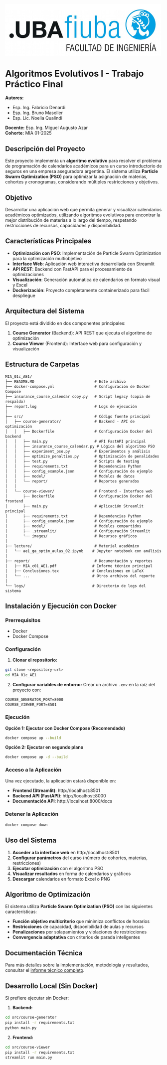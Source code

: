 <img src="https://github.com/hernancontigiani/ceia_memorias_especializacion/raw/master/Figures/logoFIUBA.jpg" width="500" align="center">

# Algoritmos Evolutivos I - Trabajo Práctico Final

**Autores:**  
- Esp. Ing. Fabricio Denardi  
- Esp. Ing. Bruno Masoller   
- Esp. Lic. Noelia Qualindi  

**Docente:** 
Esp. Ing. Miguel Augusto Azar  
**Cohorte:**
MIA 01-2025

## Descripción del Proyecto

Este proyecto implementa un **algoritmo evolutivo** para resolver el problema de programación de calendarios académicos para un curso introductorio de seguros en una empresa aseguradora argentina. El sistema utiliza **Particle Swarm Optimization (PSO)** para optimizar la asignación de materias, cohortes y cronogramas, considerando múltiples restricciones y objetivos.

## Objetivo

Desarrollar una aplicación web que permita generar y visualizar calendarios académicos optimizados, utilizando algoritmos evolutivos para encontrar la mejor distribución de materias a lo largo del tiempo, respetando restricciones de recursos, capacidades y disponibilidad.

## Características Principales

- **Optimización con PSO**: Implementación de Particle Swarm Optimization para la optimización multiobjetivo
- **Interface Web**: Aplicación web interactiva desarrollada con Streamlit
- **API REST**: Backend con FastAPI para el procesamiento de optimizaciones
- **Visualización**: Generación automática de calendarios en formato visual y Excel
- **Dockerización**: Proyecto completamente containerizado para fácil despliegue

## Arquitectura del Sistema

El proyecto está dividido en dos componentes principales:

1. **Course Generator** (Backend): API REST que ejecuta el algoritmo de optimización
2. **Course Viewer** (Frontend): Interface web para configuración y visualización

## Estructura de Carpetas

```
MIA_01c_AE1/
├── README.MD                           # Este archivo
├── docker-compose.yml                  # Configuración de Docker Compose
├── insurance_course_calendar copy.py   # Script legacy (copia de respaldo)
├── report.log                          # Logs de ejecución
│
├── src/                                # Código fuente principal
│   ├── course-generator/               # Backend - API de optimización
│   │   ├── Dockerfile                  # Configuración Docker del backend
│   │   ├── main.py                     # API FastAPI principal
│   │   ├── insurance_course_calendar.py # Lógica del algoritmo PSO
│   │   ├── experiment_pso.py           # Experimentos y análisis
│   │   ├── optimize_penalties.py       # Optimización de penalidades
│   │   ├── test.py                     # Scripts de testing
│   │   ├── requirements.txt            # Dependencias Python
│   │   ├── config_example.json         # Configuración de ejemplo
│   │   ├── model/                      # Modelos de datos
│   │   └── report/                     # Reportes generados
│   │
│   └── course-viewer/                  # Frontend - Interface web
│       ├── Dockerfile                  # Configuración Docker del frontend
│       ├── main.py                     # Aplicación Streamlit principal
│       ├── requirements.txt            # Dependencias Python
│       ├── config_example.json         # Configuración de ejemplo
│       ├── model/                      # Modelos compartidos
│       ├── .streamlit/                 # Configuración Streamlit
│       └── images/                     # Recursos gráficos
│
├── lecture/                            # Material académico
│   └── ae1_ga_optim_aulas_02.ipynb    # Jupyter notebook con análisis
│
├── report/                             # Documentación y reportes
│   ├── MIA_c01_AE1.pdf                # Informe técnico principal
│   ├── Conclusiones.tex               # Conclusiones en LaTeX
│   └── ...                            # Otros archivos del reporte
│
└── logs/                              # Directorio de logs del sistema
```

## Instalación y Ejecución con Docker

### Prerrequisitos

- Docker
- Docker Compose

### Configuración

1. **Clonar el repositorio:**
```bash
git clone <repository-url>
cd MIA_01c_AE1
```

2. **Configurar variables de entorno:**
Crear un archivo `.env` en la raíz del proyecto con:
```env
COURSE_GENERATOR_PORT=8000
COURSE_VIEWER_PORT=8501
```

### Ejecución

**Opción 1: Ejecutar con Docker Compose (Recomendado)**
```bash
docker compose up --build
```

**Opción 2: Ejecutar en segundo plano**
```bash
docker compose up -d --build
```

### Acceso a la Aplicación

Una vez ejecutado, la aplicación estará disponible en:

- **Frontend (Streamlit)**: http://localhost:8501
- **Backend API (FastAPI)**: http://localhost:8000
- **Documentación API**: http://localhost:8000/docs

### Detener la Aplicación

```bash
docker compose down
```

## Uso del Sistema

1. **Acceder a la interface web** en http://localhost:8501
2. **Configurar parámetros** del curso (número de cohortes, materias, restricciones)
3. **Ejecutar optimización** con el algoritmo PSO
4. **Visualizar resultados** en forma de calendarios y gráficos
5. **Descargar** calendarios en formato Excel o PNG

## Algoritmo de Optimización

El sistema utiliza **Particle Swarm Optimization (PSO)** con las siguientes características:

- **Función objetivo multicriterio** que minimiza conflictos de horarios
- **Restricciones** de capacidad, disponibilidad de aulas y recursos
- **Penalizaciones** por solapamientos y violaciones de restricciones
- **Convergencia adaptativa** con criterios de parada inteligentes

## Documentación Técnica

Para más detalles sobre la implementación, metodología y resultados, consultar el [informe técnico completo](report/MIA_c01_AE1.pdf).

## Desarrollo Local (Sin Docker)

Si prefiere ejecutar sin Docker:

1. **Backend:**
```bash
cd src/course-generator
pip install -r requirements.txt
python main.py
```

2. **Frontend:**
```bash
cd src/course-viewer
pip install -r requirements.txt
streamlit run main.py
```